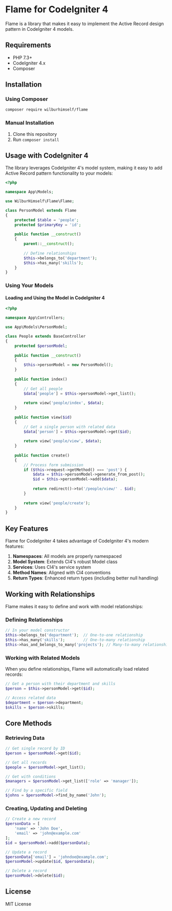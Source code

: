 # Flame for CodeIgniter 4

Flame is a library that makes it easy to implement the Active Record design pattern in CodeIgniter 4 models.

## Requirements

- PHP 7.3+
- CodeIgniter 4.x
- Composer

## Installation

### Using Composer

```bash
composer require wilburhimself/flame
```

### Manual Installation

1. Clone this repository
2. Run `composer install`

## Usage with CodeIgniter 4

The library leverages CodeIgniter 4's model system, making it easy to add Active Record pattern functionality to your models:

```php
<?php

namespace App\Models;

use WilburHimself\Flame\Flame;

class PersonModel extends Flame
{
    protected $table = 'people';
    protected $primaryKey = 'id';
    
    public function __construct()
    {
        parent::__construct();
        
        // Define relationships
        $this->belongs_to('department');
        $this->has_many('skills');
    }
}
```

### Using Your Models

#### Loading and Using the Model in CodeIgniter 4

```php
<?php

namespace App\Controllers;

use App\Models\PersonModel;

class People extends BaseController
{
    protected $personModel;
    
    public function __construct()
    {
        $this->personModel = new PersonModel();
    }
    
    public function index()
    {
        // Get all people
        $data['people'] = $this->personModel->get_list();
        
        return view('people/index', $data);
    }
    
    public function view($id)
    {
        // Get a single person with related data
        $data['person'] = $this->personModel->get($id);
        
        return view('people/view', $data);
    }
    
    public function create()
    {
        // Process form submission
        if ($this->request->getMethod() === 'post') {
            $data = $this->personModel->generate_from_post();
            $id = $this->personModel->add($data);
            
            return redirect()->to('/people/view/' . $id);
        }
        
        return view('people/create');
    }
}
```

## Key Features

Flame for CodeIgniter 4 takes advantage of CodeIgniter 4's modern features:

1. **Namespaces**: All models are properly namespaced
2. **Model System**: Extends CI4's robust Model class
3. **Services**: Uses CI4's service system
4. **Method Names**: Aligned with CI4 conventions
5. **Return Types**: Enhanced return types (including better null handling)

## Working with Relationships

Flame makes it easy to define and work with model relationships:

### Defining Relationships

```php
// In your model constructor
$this->belongs_to('department');  // One-to-one relationship
$this->has_many('skills');        // One-to-many relationship
$this->has_and_belongs_to_many('projects'); // Many-to-many relationship
```

### Working with Related Models

When you define relationships, Flame will automatically load related records:

```php
// Get a person with their department and skills
$person = $this->personModel->get($id);

// Access related data
$department = $person->department;
$skills = $person->skills;
```

## Core Methods

### Retrieving Data

```php
// Get single record by ID
$person = $personModel->get($id);

// Get all records
$people = $personModel->get_list();

// Get with conditions
$managers = $personModel->get_list(['role' => 'manager']);

// Find by a specific field
$johns = $personModel->find_by_name('John');
```

### Creating, Updating and Deleting

```php
// Create a new record
$personData = [
    'name' => 'John Doe',
    'email' => 'john@example.com'
];
$id = $personModel->add($personData);

// Update a record
$personData['email'] = 'johndoe@example.com';
$personModel->update($id, $personData);

// Delete a record
$personModel->delete($id);
```

## License

MIT License
